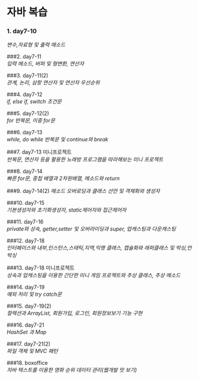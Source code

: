 # 자바 복습  
  
### 1. day7-10  
*변수,자료형 및 출력 메소드*  
  
###2. day7-11   
*입력 메소드, 버퍼 및 형변환, 연산자*  
  
###3. day7-11(2)   
*관계, 논리, 삼항 연산자 및 연산자 우선순위*  
  
###4. day7-12  
*if, else if, switch 조건문*  
  
###5. day7-12(2)  
*for 반복문, 이중 for문*  
  
###6. day7-13  
*while, do while 반복문 및 continue와 break*  
  
###7. day7-13 미니프로젝트  
*반복문, 연산자 등을 활용한 노래방 프로그램을 따라해보는 미니 프로젝트*  
  
###8. day7-14  
*빠른 for문, 중첩 배열과 2차원배열, 메소드와 return*  
  
###9. day7-14(2)
*메소드 오버로딩과 클래스 선언 및 객체화와 생성자*  
  
###10. day7-15  
*기본생성자와 초기화생성자, static제어자와 접근제어자*  
  
###11. day7-16  
*private와 상속, getter,setter 및 오버라이딩과 super, 업캐스팅과 다운캐스팅*  
  
###12. day7-18  
*인터페이스와 내부,인스턴스,스태틱,지역,익명 클래스, 캡슐화와 래퍼클래스 및 박싱,언박싱*  
  
###13. day7-18 미니프로젝트  
*상속과 업캐스팅을 이용한 간단한 미니 게임 프로젝트와 추상 클래스, 추상 메소드*  
  
###14. day7-19  
*예외 처리 및 try catch문*  
  
###15. day7-19(2)  
*컬렉션과 ArrayList, 회원가입, 로그인, 회원정보보기 기능 구현*  
  
###16. day7-21  
*HashSet 과 Map*  
  
###17. day7-21(2)  
*파일 객체 및 MVC 패턴*  
  
###18. boxoffice  
*자바 텍스트를 이용한 영화 순위 데이터 관리(웹개발 맛 보기)*  
  
  


